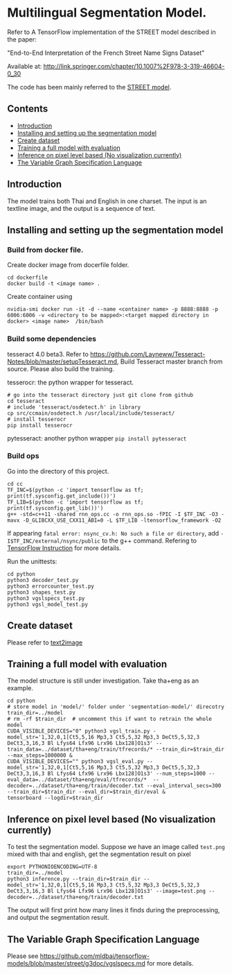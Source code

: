 # Multilingual Segmentation Model.

Refer to 
A TensorFlow implementation of the STREET model described in the paper:

"End-to-End Interpretation of the French Street Name Signs Dataset"

Available at: http://link.springer.com/chapter/10.1007%2F978-3-319-46604-0_30

The code has been mainly referred to the [STREET model](https://github.com/mldbai/tensorflow-models/tree/master/street).

## Contents
* [Introduction](#introduction)
* [Installing and setting up the segmentation model](#installing-and-setting-up-the-segmentation-model)
* [Create dataset](#create-dataset)
* [Training a full model with evaluation](#training-a-full-model-with-evaluation)
* [Inference on pixel level based (No visualization currently)](#inference-on-pixel-level-based-(No-visualization-currently))
* [The Variable Graph Specification Language](#the-variable-graph-specification-language)

## Introduction

The model trains both Thai and English in one charset. The input is an textline image, and the output is a sequence of text.


## Installing and setting up the segmentation model

### Build from docker file. 
Create docker image from docerfile folder.
```
cd dockerfile
docker build -t <image name> .
```
Create container using 
```
nvidia-smi docker run -it -d --name <container name> -p 8888:8888 -p 6006:6006 -v <directory to be mapped>:<target mapped directory in docker> <image name>  /bin/bash
```

### Build some dependencies
tesseract 4.0 beta3. Refer to https://github.com/Layneww/Tesseract-Notes/blob/master/setupTesseract.md, Build Tesseract master branch from source. Please also build the training.

tesserocr: the python wrapper for tesseract. 
```
# go into the tesseract directory just git clone from github
cd tesseract
# include 'tesseract/osdetect.h' in library
cp src/ccmain/osdetect.h /usr/local/include/tesseract/
# install tesserocr
pip install tesserocr
```
pytesseract: another python wrapper
```pip install pytesseract```

### Build ops
Go into the directory of this project.
```
cd cc
TF_INC=$(python -c 'import tensorflow as tf; print(tf.sysconfig.get_include())')
TF_LIB=$(python -c 'import tensorflow as tf; print(tf.sysconfig.get_lib())')
g++ -std=c++11 -shared rnn_ops.cc -o rnn_ops.so -fPIC -I $TF_INC -O3 -mavx -D_GLIBCXX_USE_CXX11_ABI=0 -L $TF_LIB -ltensorflow_framework -O2
```
If appearing ```fatal error: nsync_cv.h: No such a file or directory```, add ```-I$TF_INC/external/nsync/public``` to the g++ command.
Refering to [TensorFlow Instruction](https://www.tensorflow.org/extend/adding_an_op#build_the_op_library) for more details.

Run the unittests:
```
cd python
python3 decoder_test.py
python3 errorcounter_test.py
python3 shapes_test.py
python3 vgslspecs_test.py
python3 vgsl_model_test.py
```

## Create dataset
Please refer to [text2image](../text2image/README.md)

## Training a full model with evaluation
The model structure is still under investigation.
Take tha+eng as an example.
```
cd python
# store model in 'model/' folder under 'segmentation-model/' direcotry
train_dir=../model
# rm -rf $train_dir  # uncomment this if want to retrain the whole model
CUDA_VISIBLE_DEVICES="0" python3 vgsl_train.py -model_str='1,32,0,1[Ct5,5,16 Mp3,3 Ct5,5,32 Mp3,3 DeCt5,5,32,3 DeCt3,3,16,3 Bl Lfys64 Lfx96 Lrx96 Lbx128]O1s3' --train_data=../dataset/tha+eng/train/tfrecords/* --train_dir=$train_dir --max_steps=1000000 &
CUDA_VISIBLE_DEVICES="" python3 vgsl_eval.py --model_str='1,32,0,1[Ct5,5,16 Mp3,3 Ct5,5,32 Mp3,3 DeCt5,5,32,3 DeCt3,3,16,3 Bl Lfys64 Lfx96 Lrx96 Lbx128]O1s3' --num_steps=1000 --eval_data=../dataset/tha+eng/eval/tfrecords/*  --decoder=../dataset/tha+eng/train/decoder.txt --eval_interval_secs=300 --train_dir=$train_dir --eval_dir=$train_dir/eval &
tensorboard --logdir=$train_dir
```

## Inference on pixel level based (No visualization currently)
To test the segmentation model. Suppose we have an image called `test.png` mixed with thai and english,
get the segmentation result on pixel
```
export PYTHONIOENCODING=UTF-8
train_dir=../model
python3 inference.py --train_dir=$train_dir --model_str='1,32,0,1[Ct5,5,16 Mp3,3 Ct5,5,32 Mp3,3 DeCt5,5,32,3 DeCt3,3,16,3 Bl Lfys64 Lfx96 Lrx96 Lbx128]O1s3' --image=test.png --decoder=../dataset/tha+eng/train/decoder.txt
```
The output will first print how many lines it finds during the preprocessing, and output the segmentation result.

## The Variable Graph Specification Language
Please see https://github.com/mldbai/tensorflow-models/blob/master/street/g3doc/vgslspecs.md for more details.
